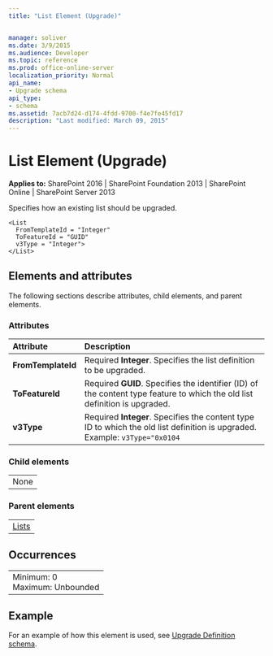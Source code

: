 ```yaml
---
title: "List Element (Upgrade)"


manager: soliver
ms.date: 3/9/2015
ms.audience: Developer
ms.topic: reference
ms.prod: office-online-server
localization_priority: Normal
api_name:
- Upgrade schema
api_type:
- schema
ms.assetid: 7acb7d24-d174-4fdd-9700-f4e7fe45fd17
description: "Last modified: March 09, 2015"
---
```


# List Element (Upgrade)

 
  
 **Applies to:** SharePoint 2016 | SharePoint Foundation 2013 | SharePoint Online | SharePoint Server 2013
  
Specifies how an existing list should be upgraded.
  
```
<List
  FromTemplateId = "Integer"
  ToFeatureId = "GUID"
  v3Type = "Integer">
</List>
```

## Elements and attributes

The following sections describe attributes, child elements, and parent elements.

### Attributes

|**Attribute**|**Description**|
|:-----|:-----|
|**FromTemplateId** <br/> |Required **Integer**. Specifies the list definition to be upgraded.  <br/> |
|**ToFeatureId** <br/> |Required **GUID**. Specifies the identifier (ID) of the content type feature to which the old list definition is upgraded.  <br/> |
|**v3Type** <br/> |Required **Integer**. Specifies the content type ID to which the old list definition is upgraded. Example:  `v3Type="0x0104` <br/> |
   
### Child elements

||
|:-----|
|None |
   
### Parent elements

||
|:-----|
|[Lists](lists-element-upgrade.md)|
   
## Occurrences

||
|:-----|
|Minimum: 0  <br/> Maximum: Unbounded  <br/> |
   
## Example

For an example of how this element is used, see [Upgrade Definition schema](upgrade-definition-schema.md).
  

